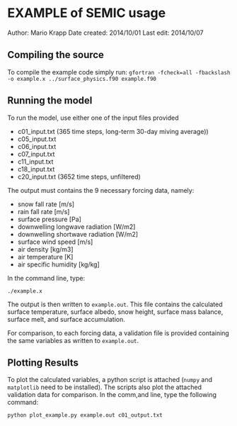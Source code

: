 EXAMPLE of SEMIC usage
======================
Author: Mario Krapp
Date created: 2014/10/01
Last edit:    2014/10/07

Compiling the source
--------------------
To compile the example code simply run:
    `gfortran -fcheck=all -fbackslash -o example.x ../surface_physics.f90 example.f90`

Running the model
-----------------
To run the model, use either one of the input files provided

* c01\_input.txt (365 time steps, long-term 30-day miving average))
* c05\_input.txt 
* c06\_input.txt
* c07\_input.txt
* c11\_input.txt
* c18\_input.txt 
* c20\_input.txt (3652 time steps, unfiltered)

The output must contains the 9 necessary forcing data, namely:

* snow fall rate [m/s]
* rain fall rate [m/s]
* surface pressure [Pa]
* downwelling longwave radiation [W/m2]
* downwelling shortwave radiation [W/m2]
* surface wind speed [m/s]
* air density [kg/m3]
* air temperature [K]
* air specific humidity [kg/kg]

In the command line, type:

`./example.x`

The output is then written to `example.out`. This file contains the calculated
surface temperature, surface albedo, snow height, surface mass balance, 
surface melt, and surface accumulation.

For comparison, to each forcing data, a validation file is provided containing
the same variables as written to `example.out`.


Plotting Results
----------------
To plot the calculated variables, a python script is attached (`numpy` and `matplotlib`
need to be installed). The scripts also plot the attached validation data for comparison.
In the comm,and line, type the following command:

`python plot_example.py example.out c01_output.txt`
